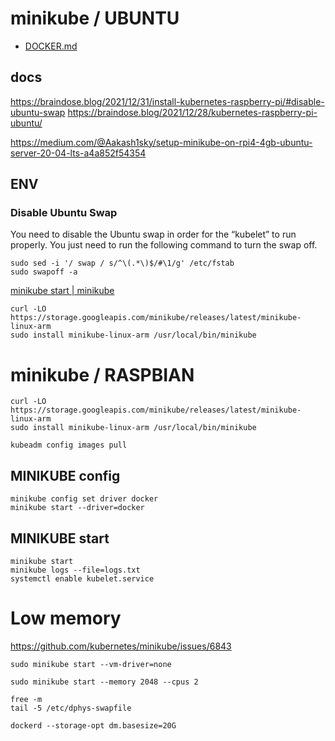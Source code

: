 
# minikube / UBUNTU

+ [DOCKER.md](DOCKER.md)

## docs

https://braindose.blog/2021/12/31/install-kubernetes-raspberry-pi/#disable-ubuntu-swap
https://braindose.blog/2021/12/28/kubernetes-raspberry-pi-ubuntu/

https://medium.com/@Aakash1sky/setup-minikube-on-rpi4-4gb-ubuntu-server-20-04-lts-a4a852f54354

## ENV

### Disable Ubuntu Swap

You need to disable the Ubuntu swap in order for the “kubelet” to run properly. You just need to run the following command to turn the swap off.

    sudo sed -i '/ swap / s/^\(.*\)$/#\1/g' /etc/fstab
    sudo swapoff -a


[minikube start | minikube](https://minikube.sigs.k8s.io/docs/start/)


    curl -LO https://storage.googleapis.com/minikube/releases/latest/minikube-linux-arm
    sudo install minikube-linux-arm /usr/local/bin/minikube



# minikube / RASPBIAN
  
  
    curl -LO https://storage.googleapis.com/minikube/releases/latest/minikube-linux-arm
    sudo install minikube-linux-arm /usr/local/bin/minikube  

    kubeadm config images pull
  

## MINIKUBE config

    minikube config set driver docker
    minikube start --driver=docker



## MINIKUBE start

    minikube start
    minikube logs --file=logs.txt
    systemctl enable kubelet.service
 
# Low memory

https://github.com/kubernetes/minikube/issues/6843

    sudo minikube start --vm-driver=none

    sudo minikube start --memory 2048 --cpus 2

    free -m
    tail -5 /etc/dphys-swapfile

    dockerd --storage-opt dm.basesize=20G
    
    
